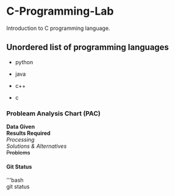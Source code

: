 # C-Programming-Lab
Introduction to C programming language.
## Unordered list of programming languages
* python
- java
* c++
- c
### Probleam Analysis Chart (PAC)
**Data Given**  
**Results Required**  
*Processing*  
*Solutions & Alternatives*  
~~Problems~~ 
#### Git Status  
'''bash  
git status
